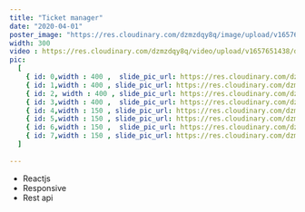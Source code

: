 ```yaml
---
title: "Ticket manager"
date: "2020-04-01"
poster_image: "https://res.cloudinary.com/dzmzdqy8q/image/upload/v1657651194/d1_q2gjcr.png"
width: 300
video : https://res.cloudinary.com/dzmzdqy8q/video/upload/v1657651438/desktop_me7xvz.mp4
pic:
  [
    { id: 0,width : 400 ,  slide_pic_url: https://res.cloudinary.com/dzmzdqy8q/image/upload/v1657651194/d1_q2gjcr.png },
    { id: 1,width : 400 , slide_pic_url: https://res.cloudinary.com/dzmzdqy8q/image/upload/v1657651244/d2_lxcaxr.png },
    { id: 2, width : 400 , slide_pic_url: https://res.cloudinary.com/dzmzdqy8q/image/upload/v1657651260/d3_svqfux.png },
    { id: 3,width : 400 ,  slide_pic_url: https://res.cloudinary.com/dzmzdqy8q/image/upload/v1657651276/d4_hqfunq.png },
    { id: 4,width : 150 , slide_pic_url: https://res.cloudinary.com/dzmzdqy8q/image/upload/v1657651301/m1_bbvar7.png },
    { id: 5,width : 150 , slide_pic_url: https://res.cloudinary.com/dzmzdqy8q/image/upload/v1657651346/m2_ccag8p.png },
    { id: 6,width : 150 ,  slide_pic_url: https://res.cloudinary.com/dzmzdqy8q/image/upload/v1657651347/messagemob1_pmbkce.png },
    { id: 7,width : 150 , slide_pic_url: https://res.cloudinary.com/dzmzdqy8q/image/upload/v1657651347/m3_rq49ss.png },
  ]
  
---
```


- Reactjs
- Responsive
- Rest api
